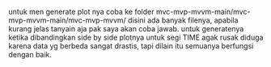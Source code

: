 untuk men generate plot nya coba ke folder mvc-mvp-mvvm-main/mvc-mvp-mvvm-main/mvc-mvp-mvvm/
disini ada banyak filenya, apabila kurang jelas tanyain aja pak saya akan coba jawab.
untuk generatenya ketika dibandingkan side by side plotnya untuk segi TIME agak rusak diduga karena data yg berbeda sangat drastis, tapi dilain itu semuanya berfungsi
dengan baik.

